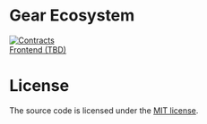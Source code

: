 # Gear Ecosystem

[![Contracts](https://img.shields.io/github/actions/workflow/status/gear-foundation/dapps/contracts.yml?logo=github&label=Contracts)](contracts)<br>
[Frontend (TBD)](frontend)

# License

The source code is licensed under the [MIT license](LICENSE).
